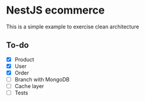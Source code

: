 # NestJS ecommerce

This is a simple example to exercise clean architecture

## To-do

- [x] Product
- [x] User
- [x] Order
- [ ] Branch with MongoDB
- [ ] Cache layer
- [ ] Tests
